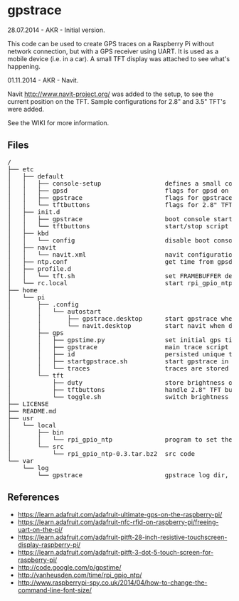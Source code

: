 gpstrace
========

28.07.2014 - AKR - Initial version.

This code can be used to create GPS traces on a Raspberry Pi without network connection, but with a GPS receiver using UART. It is used as a mobile device (i.e. in a car). A small TFT display was attached to see what's happening.

01.11.2014 - AKR - Navit.

Navit http://www.navit-project.org/ was added to the setup, to see the current position on the TFT.
Sample configurations for 2.8" and 3.5" TFT's were added.



See the WIKI for more information.


Files
-----
<pre>
/
├── etc
│   ├── default
│   │   ├── console-setup                 defines a small console font
│   │   ├── gpsd                          flags for gpsd on GPIO
│   │   ├── gpstrace                      flags for gpstrace script
│   │   └── tftbuttons                    flags for 2.8" TFT tftbuttons script
│   ├── init.d
│   │   ├── gpstrace                      boot console start/stop script
│   │   └── tftbuttons                    start/stop script
│   ├── kbd
│   │   └── config                        disable boot console screensaver
│   ├── navit
│   │   └── navit.xml                     navit configuration with OSD for 3.5" TFT
│   ├── ntp.conf                          get time from gpsd
│   ├── profile.d
│   │   └── tft.sh                        set FRAMEBUFFER device for TFT at login
│   └── rc.local                          start rpi_gpio_ntp, startx
├── home
│   └── pi
│       ├── .config
│       │   └── autostart
│       │       ├── gpstrace.desktop      start gpstrace when desktop starts (default)
│       │       └── navit.desktop         start navit when desktop starts
│       ├── gps
│       │   ├── gpstime.py                set initial gps time to OS 
│       │   ├── gpstrace                  main trace script
│       │   ├── id                        persisted unique trace filename prefix
│       │   ├── startgpstrace.sh          start gpstrace in terminal when desktop starts
│       │   └── traces                    traces are stored here
│       └── tft
│           ├── duty                      store brightness of 3.5" TFT backlight
│           ├── tftbuttons                handle 2.8" TFT buttons, i.e. switch backlight
│           └── toggle.sh                 switch brightness of 3.5" TFT backlight
├── LICENSE
├── README.md
├── usr
│   └── local
│       ├── bin
│       │   └── rpi_gpio_ntp              program to set the initial time from PPS
│       └── src
│           └── rpi_gpio_ntp-0.3.tar.bz2  src code
└── var
    └── log
        └── gpstrace                      gpstrace log dir, if started via boot console
</pre>


References
----------

* https://learn.adafruit.com/adafruit-ultimate-gps-on-the-raspberry-pi/
* https://learn.adafruit.com/adafruit-nfc-rfid-on-raspberry-pi/freeing-uart-on-the-pi/
* https://learn.adafruit.com/adafruit-pitft-28-inch-resistive-touchscreen-display-raspberry-pi/
* https://learn.adafruit.com/adafruit-pitft-3-dot-5-touch-screen-for-raspberry-pi/
* http://code.google.com/p/gpstime/
* http://vanheusden.com/time/rpi_gpio_ntp/
* http://www.raspberrypi-spy.co.uk/2014/04/how-to-change-the-command-line-font-size/

